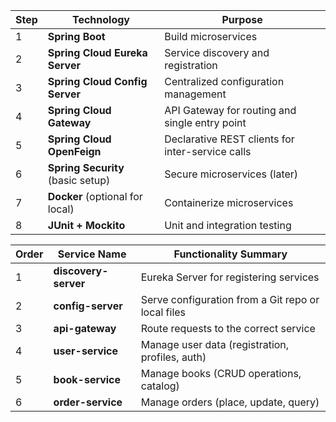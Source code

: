 | Step | Technology                        | Purpose                                          |
| ---- | --------------------------------- | ------------------------------------------------ |
| 1    | **Spring Boot**                   | Build microservices                              |
| 2    | **Spring Cloud Eureka Server**    | Service discovery and registration               |
| 3    | **Spring Cloud Config Server**    | Centralized configuration management             |
| 4    | **Spring Cloud Gateway**          | API Gateway for routing and single entry point   |
| 5    | **Spring Cloud OpenFeign**        | Declarative REST clients for inter-service calls |
| 6    | **Spring Security** (basic setup) | Secure microservices (later)                     |
| 7    | **Docker** (optional for local)   | Containerize microservices                       |
| 8    | **JUnit + Mockito**               | Unit and integration testing                     |


| Order | Service Name         | Functionality Summary                              |
| ----- | -------------------- | -------------------------------------------------- |
| 1     | **discovery-server** | Eureka Server for registering services             |
| 2     | **config-server**    | Serve configuration from a Git repo or local files |
| 3     | **api-gateway**      | Route requests to the correct service              |
| 4     | **user-service**     | Manage user data (registration, profiles, auth)    |
| 5     | **book-service**     | Manage books (CRUD operations, catalog)            |
| 6     | **order-service**    | Manage orders (place, update, query)               |
